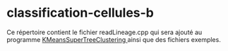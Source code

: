 # classification-cellules-b

Ce répertoire contient le fichier readLineage.cpp qui sera ajouté au programme [ KMeansSuperTreeClustering
](https://github.com/tahiri-lab/KMeansSuperTreeClustering) ainsi que des fichiers exemples.
